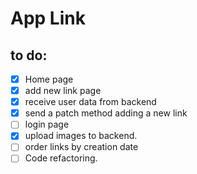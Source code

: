 # App Link

## to do:
- [x] Home page
- [x] add new link page
- [x] receive user data from backend
- [x] send a patch method adding a new link
- [ ] login page
- [x] upload images to backend.
- [ ] order links by creation date
- [ ] Code refactoring. 
